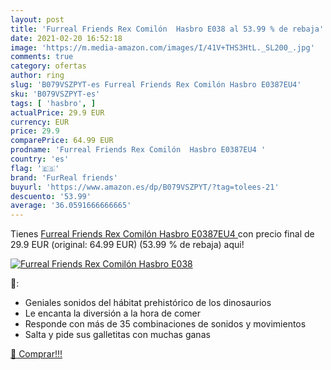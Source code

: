 ```yaml
---
layout: post
title: 'Furreal Friends Rex Comilón  Hasbro E038 al 53.99 % de rebaja'
date: 2021-02-20 16:52:18
image: 'https://m.media-amazon.com/images/I/41V+THS3HtL._SL200_.jpg'
comments: true
category: ofertas
author: ring
slug: 'B079VSZPYT-es Furreal Friends Rex Comilón Hasbro E0387EU4'
sku: 'B079VSZPYT-es'
tags: [ 'hasbro', ]
actualPrice: 29.9 EUR
currency: EUR
price: 29.9
comparePrice: 64.99 EUR
prodname: 'Furreal Friends Rex Comilón  Hasbro E0387EU4 '
country: 'es'
flag: '🇪🇸'
brand: 'FurReal friends'
buyurl: 'https://www.amazon.es/dp/B079VSZPYT/?tag=tolees-21'
descuento: '53.99'
average: '36.0591666666665'
---
```


Tienes [Furreal Friends Rex Comilón  Hasbro E0387EU4 ](https://www.amazon.es/dp/B079VSZPYT/?tag=tolees-21) con precio final de  29.9 EUR (original: 64.99 EUR) (53.99 %  de rebaja) aqui!

[![Furreal Friends Rex Comilón  Hasbro E038](https://m.media-amazon.com/images/I/41V+THS3HtL._SL200_.jpg)](https://www.amazon.es/dp/B079VSZPYT/?tag=tolees-21)

🔎:

- Geniales sonidos del hábitat prehistórico de los dinosaurios
- Le encanta la diversión a la hora de comer
- Responde con más de 35 combinaciones de sonidos y movimientos
- Salta y pide sus galletitas con muchas ganas

[🛒 Comprar!!!](https://www.amazon.es/dp/B079VSZPYT/?tag=tolees-21)
